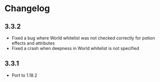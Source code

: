 # Changelog

## 3.3.2
* Fixed a bug where World whitelist was not checked correctly for potion effects and attributes
* Fixed a crash when deepness in World whitelist is not specified

## 3.3.1
* Port to 1.18.2